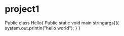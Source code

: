 # project1
Public class Hello{
Public static void main stringargs[]{
system.out.println("hello world");
}
}

